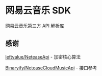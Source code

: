 # 网易云音乐 SDK

网易云音乐第三方 API 解析库

## 感谢

[leftvalue/NeteaseApi](https://github.com/leftvalue/NeteaseApi) - 加密核心算法

[Binaryify/NeteaseCloudMusicApi](https://github.com/Binaryify/NeteaseCloudMusicApi) - 接口参考